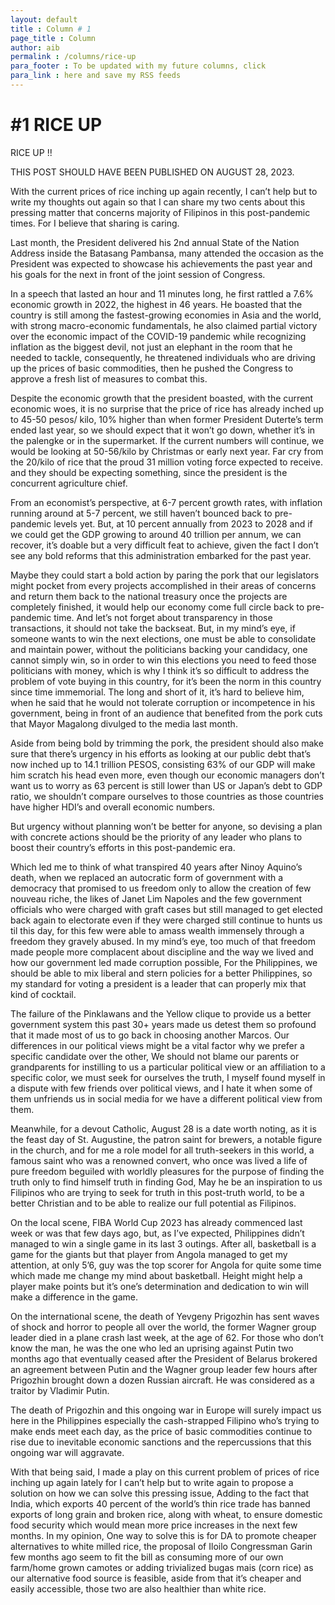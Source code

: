 ```yaml
---
layout: default
title : Column # 1
page_title : Column
author: aib
permalink : /columns/rice-up
para_footer : To be updated with my future columns, click 
para_link : here and save my RSS feeds
---
```


# #1 **RICE UP**
RICE UP !!

THIS POST SHOULD HAVE BEEN PUBLISHED ON AUGUST 28, 2023.

With the current prices of rice inching up again recently, I can’t help but to write my thoughts out again so that I can share my two cents about this pressing matter that concerns majority of Filipinos in this post-pandemic times.  For I believe that sharing is caring. 

Last month, the President delivered his 2nd annual State of the Nation Address inside the Batasang Pambansa, many attended the occasion as the President was expected to showcase his achievements the past year and his goals for the next in front of the joint session of Congress.

In a speech that lasted an hour and 11 minutes long, he first rattled a 7.6% economic growth in 2022, the highest in 46 years. He boasted that the country is still among the fastest-growing economies in Asia and the world, with strong macro-economic fundamentals, he also claimed partial victory over the economic impact of the COVID-19 pandemic while recognizing inflation as the biggest devil, not just an elephant in the room that he needed to tackle, consequently, he threatened individuals who are driving up the prices of basic commodities, then he pushed the Congress to approve a fresh list of measures to combat this. 

Despite the economic growth that the president boasted, with the current economic woes, it is no surprise that the price of rice has already inched up to 45-50 pesos/ kilo, 10% higher than when former President Duterte’s term ended last year, so we should expect that it won’t go down, whether it’s in the palengke or in the supermarket. If the current numbers will continue, we would be looking at 50-56/kilo by Christmas or early next year.  Far cry from the 20/kilo of rice that the proud 31 million voting force expected to receive. and they should be expecting something, since the president is the concurrent agriculture chief.

From an economist’s perspective, at 6-7 percent growth rates, with inflation running around at 5-7 percent, we still haven’t bounced back to pre-pandemic levels yet.  But, at 10 percent annually from 2023 to 2028 and if we could get the GDP growing to around 40 trillion per annum, we can recover, it’s doable but a very difficult feat to achieve, given the fact I don’t see any bold reforms that this administration embarked for the past year.   

Maybe they could start a bold action by paring the pork that our legislators might pocket from every projects accomplished in their areas of concerns and return them back to the national treasury once the projects are completely finished, it would help our economy come full circle back to pre-pandemic time.  And let’s not forget about transparency in those transactions, it should not take the backseat.  But, in my mind’s eye, if someone wants to win the next elections, one must be able to consolidate and maintain power, without the politicians backing your candidacy, one cannot simply win, so in order to win this elections you need to feed those politicians with money, which is why I think it’s so difficult to address the problem of vote buying in this country, for it’s been the norm in this country since time immemorial. The long and short of it, it’s hard to believe him, when he said that he would not tolerate corruption or incompetence in his government, being in front of an audience that benefited from the pork cuts that Mayor Magalong divulged to the media last month.

Aside from being bold by trimming the pork, the president should also make sure that there’s urgency in his efforts as looking at our public debt that’s now inched up to 14.1 trillion PESOS, consisting 63% of our GDP will make him scratch his head even more, even though our economic managers don’t want us to worry as 63 percent is still lower than US or Japan’s debt to GDP ratio, we shouldn’t compare ourselves to those countries as those countries have higher HDI’s and overall economic numbers.

But urgency without planning won’t be better for anyone, so devising a plan with concrete actions should be the priority of any leader who plans to boost their country’s efforts in this post-pandemic era.

Which led me to think of what transpired 40 years after Ninoy Aquino’s death, when we replaced an autocratic form of government with a democracy that promised to us freedom only to allow the creation of few nouveau riche, the likes of Janet Lim Napoles and the few government officials who were charged with graft cases but still managed to get elected back again to electorate even if they were charged still continue to hunts us til this day, for this few were able to amass wealth immensely through a freedom they gravely abused. In my mind’s eye, too much of that freedom made people more complacent about discipline and the way we lived and how our government led made corruption possible, For the Philippines, we should be able to mix liberal and stern policies for a better Philippines, so my standard for voting a president is a leader that can properly mix that kind of cocktail. 

The failure of the Pinklawans and the Yellow clique to provide us a better government system this past 30+ years made us detest them so profound that it made most of us to go back in choosing another Marcos.  Our differences in our political views might be a vital factor why we prefer a specific candidate over the other, We should not blame our parents or grandparents for instilling to us a particular political view or an affiliation to a specific color, we must seek for ourselves the truth, I myself found myself in a dispute with few friends over political views, and I hate it when some of them unfriends us in social media for we have a different political view from them.

Meanwhile, for a devout Catholic, August 28 is a date worth noting, as it is the feast day of St. Augustine, the patron saint for brewers, a notable figure in the church, and for me a role model for all truth-seekers in this world, a famous saint who was a renowned convert, who once was lived a life of pure freedom beguiled with worldly pleasures for the purpose of finding the truth only to find himself truth in finding God,  May he be an inspiration to us Filipinos who are trying to seek for truth in this post-truth world,  to be a better Christian and to be able to realize our full potential as Filipinos.

On the local scene, FIBA World Cup 2023 has already commenced last week or was that few days ago, but, as I’ve expected, Philippines didn’t managed to win a single game in its last 3 outings.  After all, basketball is a game for the giants but that player from Angola managed to get my attention, at only 5’6, guy was the top scorer for Angola for quite some time which made me change my mind about basketball. Height might help a player make points but it’s one’s determination and dedication to win will make a difference in the game.

On the international scene, the death of Yevgeny Prigozhin has sent waves of shock and horror to people all over the world, the former Wagner group leader died in a plane crash last week, at the age of 62.   For those who don’t know the man, he was the one who led an uprising against Putin two months ago that eventually ceased after the President of Belarus brokered an agreement between Putin and the Wagner group leader few hours after Prigozhin brought down a dozen Russian aircraft.  He was considered as a traitor by Vladimir Putin.

The death of Prigozhin and this ongoing war in Europe will surely impact us here in the Philippines especially the cash-strapped Filipino who’s trying to make ends meet each day, as the price of basic commodities continue to rise due to inevitable economic sanctions and the repercussions that this ongoing war will aggravate.

With that being said, I made a play on this current problem of prices of rice inching up again lately for I can’t help but to write again to propose a solution on how we can solve this pressing issue,  Adding to the fact that India, which exports 40 percent of the world’s thin rice trade has banned exports of long grain and broken rice, along with wheat, to ensure domestic food security which would mean more price increases in the next few months.  In my opinion, One way to solve this is for DA to promote cheaper alternatives to white milled rice, the proposal of Iloilo Congressman Garin few months ago seem to fit the bill as consuming more of our own farm/home grown camotes or adding trivialized bugas mais (corn rice) as our alternative food source is feasible, aside from that it’s cheaper and easily accessible, those two are also healthier than white rice. 




